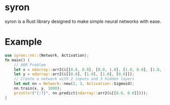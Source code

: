 # syron
syron is a Rust library designed to make simple neural networks with ease.

# Example
```rs
use syron::nn::{Network, Activation};
fn main() {
    // XOR Problem
    let x = ndarray::arr2(&[[0.0, 0.0], [0.0, 1.0], [1.0, 0.0], [1.0, 1.0]]);
    let y = ndarray::arr2(&[[0.0], [1.0], [1.0], [0.0]]);
    // Create a network with 2 inputs and 3 hidden layers
    let mut nn = Network::new(2, 3, Activation::Sigmoid);
    nn.train(x, y, 1000);
    println!("{:?}", nn.predict(ndarray::arr2(&[[0.0, 0.0]])));
}
```